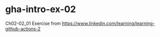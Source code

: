 # gha-intro-ex-02
Ch02-02_01 Exercise from https://www.linkedin.com/learning/learning-github-actions-2
